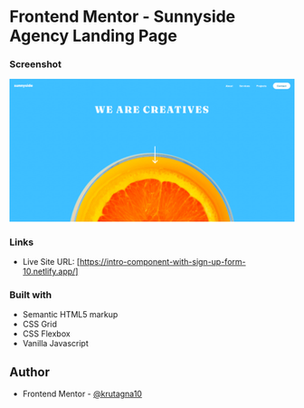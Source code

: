 # Frontend Mentor - Sunnyside Agency Landing Page

### Screenshot

![](Screenshot/Screenshot%20.png)

### Links

- Live Site URL: [https://intro-component-with-sign-up-form-10.netlify.app/]

### Built with

- Semantic HTML5 markup
- CSS Grid
- CSS Flexbox
- Vanilla Javascript

## Author
- Frontend Mentor - [@krutagna10](https://www.frontendmentor.io/profile/krutagna10)

